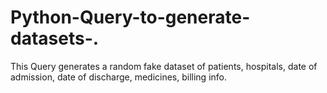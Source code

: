 # Python-Query-to-generate-datasets-.
This Query generates a random fake dataset of patients, hospitals, date of admission, date of discharge, medicines, billing info.
